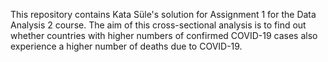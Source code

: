 This repository contains Kata Süle's solution for Assignment 1 for the Data Analysis 2 course. The aim of this cross-sectional analysis is to find out whether countries with higher numbers of confirmed COVID-19 cases also experience a higher number of deaths due to COVID-19.